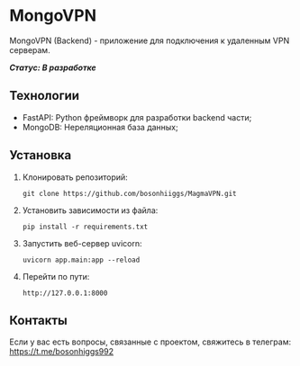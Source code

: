 # MongoVPN
MongoVPN (Backend) - приложение для подключения к удаленным VPN серверам.

***Статус: В разработке***

## Технологии
- FastAPI: Python фреймворк для разработки backend части;
- MongoDB: Нереляционная база данных;

## Установка

1. Клонировать репозиторий:
    ```
    git clone https://github.com/bosonhiiggs/MagmaVPN.git
    ```
2. Установить зависимости из файла:
    ```
    pip install -r requirements.txt
    ```
   
2. Запустить веб-сервер uvicorn:
   ```
   uvicorn app.main:app --reload
   ```
3. Перейти по пути:
   ```
   http://127.0.0.1:8000
   ```
## Контакты
Если у вас есть вопросы, связанные с проектом, свяжитесь в телеграм: https://t.me/bosonhiggs992